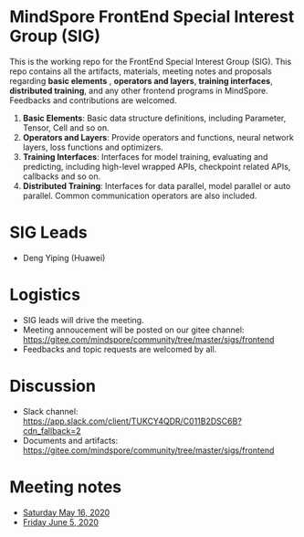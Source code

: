 # MindSpore FrontEnd Special Interest Group (SIG)

This is the working repo for the FrontEnd Special Interest Group (SIG). This repo contains all the artifacts, materials, meeting notes and proposals regarding **basic elements** , **operators and layers**, **training interfaces**, **distributed training**,  and any other frontend programs in MindSpore. Feedbacks and contributions are welcomed.
1. **Basic Elements**: Basic data structure definitions, including Parameter, Tensor, Cell and so on.
2. **Operators and Layers**: Provide operators and functions, neural network layers, loss functions and optimizers.
3. **Training Interfaces**: Interfaces for model training, evaluating and predicting, including high-level wrapped APIs, checkpoint related APIs, callbacks and so on.
4. **Distributed Training**: Interfaces for data parallel, model parallel or auto parallel. Common communication operators are also included.

# SIG Leads

* Deng Yiping (Huawei)

# Logistics

* SIG leads will drive the meeting.
* Meeting annoucement will be posted on our gitee channel: https://gitee.com/mindspore/community/tree/master/sigs/frontend
* Feedbacks and topic requests are welcomed by all.

# Discussion

* Slack channel: https://app.slack.com/client/TUKCY4QDR/C011B2DSC6B?cdn_fallback=2
* Documents and artifacts: https://gitee.com/mindspore/community/tree/master/sigs/frontend

# Meeting notes

* [Saturday May 16, 2020](./meetings/001-20200516.md)
* [Friday June 5, 2020](./meetings/002-20200605.md)

